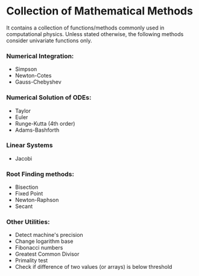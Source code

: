 # Collection of Mathematical Methods

It contains a collection of functions/methods commonly used in computational physics.
Unless stated otherwise, the following methods consider univariate functions only.

### Numerical Integration:
- Simpson
- Newton-Cotes
- Gauss-Chebyshev

### Numerical Solution of ODEs:
- Taylor
- Euler
- Runge-Kutta (4th order)
- Adams-Bashforth

### Linear Systems
- Jacobi

### Root Finding methods:
- Bisection
- Fixed Point
- Newton-Raphson
- Secant

### Other Utilities:
- Detect machine's precision
- Change logarithm base
- Fibonacci numbers
- Greatest Common Divisor 
- Primality test
- Check if difference of two values (or arrays) is below threshold

